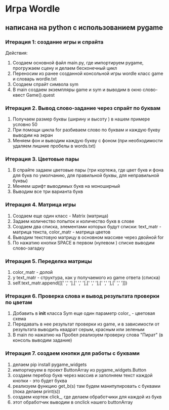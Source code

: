 # Игра Wordle

## написана на python с использованием pygame

### Итерация 1: создание игры и спрайта


Действия:

1. Создаем основной файл main.py, где импортируем pygame, прогружаем сцену и делаем бесконечный цикл 
2. Переносим из ранее созданной консольной игры wordle класс game и словарь wordle.txt
3. Создаем спрайт символа sym
4. В main создаем экземпляры game и sym и выводим в окно слово-квест Game().quest


### Итерация 2. Вывод слово-задание через спрайт по буквам

1. Получаем размер буквы (ширину и высоту ) в нашем примере условно 50
2. При помощи цикла for разбиваем слово по буквам и каждую букву выводим на экран
3. Меняем фон и выводим каждую букву с фоном (при необходимости удаляем лишние пробелы в words.txt)


### Итерация 3. Цветовые пары

1. В спрайте задаем цветовые пары (три кортежа, где цвет букв и фона для букв по умолчанию, для правильной буквы, для неправильной буквы)
2. Меняем шрифт выводимых букв на моноширный
3. Выводим все три варианта букв

### Итерация 4. Матрица игры

1. Создаем еще один класс - Matrix (матрица)
2. Задаем количество попыток и количество букв в слове
3. Создаем два списка, элементами которых будут списки: text_matr - матрица текста, color_matr - матрица цветов
4. Выводим текстовую матрицу в основном массиве через двойной for
5. По нажатию кнопки SPACE в первом (нулевом ) списке выводим слово-загадку

### Итерация 5. Переделка матрицы

1. color_matr - долой
2. у text_matr - структура, как у получаемого из game ответа (списка)
3. self.text_matr.append([[' ',' '],[' ',' '],[' ',' '],[' ',' '],[' ',' ']])


### Итерация 6. Проверка слова и вывод результата проверки по цветам

1. Добавить в __init__ класса Sym еще один параметр color_ - цветовая схема
2. Передавать в нее результат проверки из game, и в зависимости от результата выводить квадрат серым, красным или зеленым
3. В main по нажатию на Пробел реализуем проверку слова "Пират" (в консоль выводим задание)


### Итерация 7. создаем кнопки для работы с буквами

1. делаем pip install pygame_widgets
2. импортируем в проект ButtonArray из pygame_widgets.Button
3. создаем перебор букв через массив и заполняем текст каждой кнопки - это будет буква
4. реализуем функцию get_b(s) там будем манипулировать с буквами (пока делаем print(s))
5. создаем кортеж click_, где делаем обработчики для каждой из букв
6. этот обработчик выводим в onclick нашего buttonArray